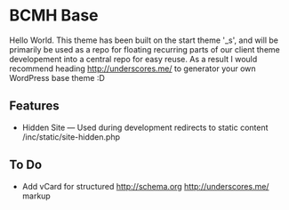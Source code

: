 BCMH Base
=========

Hello World. This theme has been built on the start theme '_s', and will be primarily be used as a repo for floating recurring parts of our client theme developement into a central repo for easy reuse. As a result I would recommend heading http://underscores.me/ to generator your own WordPress base theme :D

Features
--------

- Hidden Site — Used during development redirects to static content /inc/static/site-hidden.php

To Do
-----

- Add vCard for structured http://schema.org http://underscores.me/ markup

